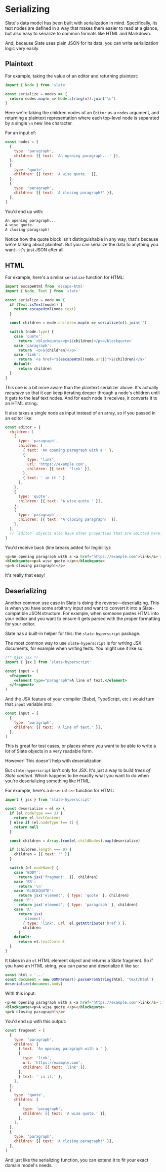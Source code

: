 # Serializing

Slate's data model has been built with serialization in mind. Specifically, its text nodes are defined in a way that makes them easier to read at a glance, but also easy to serialize to common formats like HTML and Markdown.

And, because Slate uses plain JSON for its data, you can write serialization logic very easily.

## Plaintext

For example, taking the value of an editor and returning plaintext:

```js
import { Node } from 'slate'

const serialize = nodes => {
  return nodes.map(n => Node.string(n)).join('\n')
}
```

Here we're taking the children nodes of an `Editor` as a `nodes` argument, and returning a plaintext representation where each top-level node is separated by a single `\n` new line character.

For an input of:

```js
const nodes = [
  {
    type: 'paragraph',
    children: [{ text: 'An opening paragraph...' }],
  },
  {
    type: 'quote',
    children: [{ text: 'A wise quote.' }],
  },
  {
    type: 'paragraph',
    children: [{ text: 'A closing paragraph!' }],
  },
]
```

You'd end up with:

```txt
An opening paragraph...
A wise quote.
A closing paragraph!
```

Notice how the quote block isn't distinguishable in any way, that's because we're talking about plaintext. But you can serialize the data to anything you want—it's just JSON after all.

## HTML

For example, here's a similar `serialize` function for HTML:

```js
import escapeHtml from 'escape-html'
import { Node, Text } from 'slate'

const serialize = node => {
  if (Text.isText(node)) {
    return escapeHtml(node.text)
  }

  const children = node.children.map(n => serialize(n)).join('')

  switch (node.type) {
    case 'quote':
      return `<blockquote><p>${children}</p></blockquote>`
    case 'paragraph':
      return `<p>${children}</p>`
    case 'link':
      return `<a href="${escapeHtml(node.url)}">${children}</a>`
    default:
      return children
  }
}
```

This one is a bit more aware than the plaintext serializer above. It's actually _recursive_ so that it can keep iterating deeper through a node's children until it gets to the leaf text nodes. And for each node it receives, it converts it to an HTML string.

It also takes a single node as input instead of an array, so if you passed in an editor like:

```js
const editor = {
  children: [
    {
      type: 'paragraph',
      children: [
        { text: 'An opening paragraph with a ' },
        {
          type: 'link',
          url: 'https://example.com',
          children: [{ text: 'link' }],
        },
        { text: ' in it.' },
      ],
    },
    {
      type: 'quote',
      children: [{ text: 'A wise quote.' }],
    },
    {
      type: 'paragraph',
      children: [{ text: 'A closing paragraph!' }],
    },
  ],
  // `Editor` objects also have other properties that are omitted here...
}
```

You'd receive back (line breaks added for legibility):

```html
<p>An opening paragraph with a <a href="https://example.com">link</a> in it.</p>
<blockquote><p>A wise quote.</p></blockquote>
<p>A closing paragraph!</p>
```

It's really that easy!

## Deserializing

Another common use case in Slate is doing the reverse—deserializing. This is when you have some arbitrary input and want to convert it into a Slate-compatible JSON structure. For example, when someone pastes HTML into your editor and you want to ensure it gets parsed with the proper formatting for your editor.

Slate has a built-in helper for this: the `slate-hyperscript` package.

The most common way to use `slate-hyperscript` is for writing JSX documents, for example when writing tests. You might use it like so:

```jsx
/** @jsx jsx */
import { jsx } from 'slate-hyperscript'

const input = (
  <fragment>
    <element type="paragraph">A line of text.</element>
  </fragment>
)
```

And the JSX feature of your compiler (Babel, TypeScript, etc.) would turn that `input` variable into:

```js
const input = [
  {
    type: 'paragraph',
    children: [{ text: 'A line of text.' }],
  },
]
```

This is great for test cases, or places where you want to be able to write a lot of Slate objects in a very readable form.

However! This doesn't help with deserialization.

But `slate-hyperscript` isn't only for JSX. It's just a way to build _trees of Slate content_. Which happens to be exactly what you want to do when you're deserializing something like HTML.

For example, here's a `deserialize` function for HTML:

```js
import { jsx } from 'slate-hyperscript'

const deserialize = el => {
  if (el.nodeType === 3) {
    return el.textContent
  } else if (el.nodeType !== 1) {
    return null
  }

  const children = Array.from(el.childNodes).map(deserialize)

  if (children.length === 0) {
    children = [{ text: '' }]
  }

  switch (el.nodeName) {
    case 'BODY':
      return jsx('fragment', {}, children)
    case 'BR':
      return '\n'
    case 'BLOCKQUOTE':
      return jsx('element', { type: 'quote' }, children)
    case 'P':
      return jsx('element', { type: 'paragraph' }, children)
    case 'A':
      return jsx(
        'element',
        { type: 'link', url: el.getAttribute('href') },
        children
      )
    default:
      return el.textContent
  }
}
```

It takes in an `el` HTML element object and returns a Slate fragment. So if you have an HTML string, you can parse and deserialize it like so:

```js
const html = '...'
const document = new DOMParser().parseFromString(html, 'text/html')
deserialize(document.body)
```

With this input:

```html
<p>An opening paragraph with a <a href="https://example.com">link</a> in it.</p>
<blockquote><p>A wise quote.</p></blockquote>
<p>A closing paragraph!</p>
```

You'd end up with this output:

```js
const fragment = [
  {
    type: 'paragraph',
    children: [
      { text: 'An opening paragraph with a ' },
      {
        type: 'link',
        url: 'https://example.com',
        children: [{ text: 'link' }],
      },
      { text: ' in it.' },
    ],
  },
  {
    type: 'quote',
    children: [
      {
        type: 'paragraph',
        children: [{ text: 'A wise quote.' }],
      },
    ],
  },
  {
    type: 'paragraph',
    children: [{ text: 'A closing paragraph!' }],
  },
]
```

And just like the serializing function, you can extend it to fit your exact domain model's needs.
